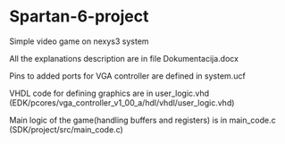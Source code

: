 # Spartan-6-project
Simple video game on nexys3 system

All the explanations description are in file Dokumentacija.docx

Pins to added ports for VGA controller are defined in system.ucf

VHDL code for defining graphics are in user_logic.vhd (EDK/pcores/vga_controller_v1_00_a/hdl/vhdl/user_logic.vhd)

Main logic of the game(handling buffers and registers) is in main_code.c (SDK/project/src/main_code.c)


